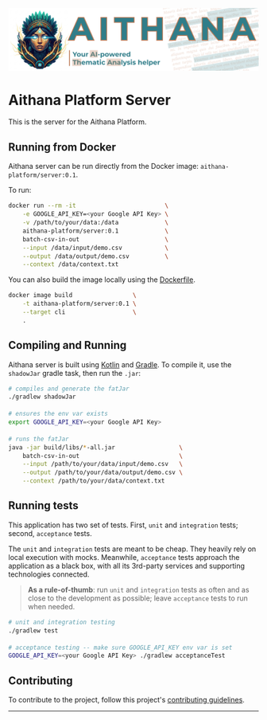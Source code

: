![aithana logo][logo]

# Aithana Platform Server

This is the server for the Aithana Platform.

## Running from Docker

Aithana server can be run directly from the Docker image: `aithana-platform/server:0.1`.

To run:

```bash
docker run --rm -it                         \
    -e GOOGLE_API_KEY=<your Google API Key> \
    -v /path/to/your/data:/data             \
    aithana-platform/server:0.1             \
    batch-csv-in-out                        \
    --input /data/input/demo.csv            \
    --output /data/output/demo.csv          \
    --context /data/context.txt
```

You can also build the image locally using the [Dockerfile][dockerfile].

```bash
docker image build                 \
    -t aithana-platform/server:0.1 \
    --target cli                   \
    .
```


## Compiling and Running

Aithana server is built using [Kotlin][kotlinlang] and [Gradle][gradle]. To compile it, use the `shadowJar` gradle task, then run the `.jar`:

```bash
# compiles and generate the fatJar
./gradlew shadowJar

# ensures the env var exists
export GOOGLE_API_KEY=<your Google API Key>

# runs the fatJar
java -jar build/libs/*-all.jar                  \
    batch-csv-in-out                            \
    --input /path/to/your/data/input/demo.csv   \
    --output /path/to/your/data/output/demo.csv \
    --context /path/to/your/data/context.txt
```

## Running tests

This application has two set of tests. First, `unit` and `integration` tests; second, `acceptance` tests.

The `unit` and `integration` tests are meant to be cheap. They heavily rely on local execution with mocks. Meanwhile, `acceptance` tests approach the application as a black box, with all its 3rd-party services and supporting technologies connected.

> **As a rule-of-thumb**: run `unit` and `integration` tests as often and as close to the development as possible; leave `acceptance` tests to run when needed.

```bash
# unit and integration testing
./gradlew test

# acceptance testing -- make sure GOOGLE_API_KEY env var is set
GOOGLE_API_KEY=<your Google API Key> ./gradlew acceptanceTest
```


## Contributing

To contribute to the project, follow this project's [contributing guidelines][contributing].

---

[logo]: ./aithana-banner.png
[dockerfile]: ./Dockerfile
[kotlinlang]: https://kotlinlang.org
[gradle]: https://gradle.org
[contributing]: ./CONTRIBUTING.md
